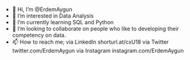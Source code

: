 - 👋 Hi, I’m @ErdemAygun
- 👀 I’m interested in Data Analysis 
- 🌱 I’m currently learning SQL and Python 
- 💞️ I’m looking to collaborate on people who like to developing their competency on data.
- 📫 How to reach me;
via LinkedIn shorturl.at/cxU18
via Twitter twitter.com/ErdemAygun
via Instagram instagram.com/ErdemAygun

<!---
ErdemAygun/ErdemAygun is a ✨ special ✨ repository because its `README.md` (this file) appears on your GitHub profile.
You can click the Preview link to take a look at your changes.
--->
